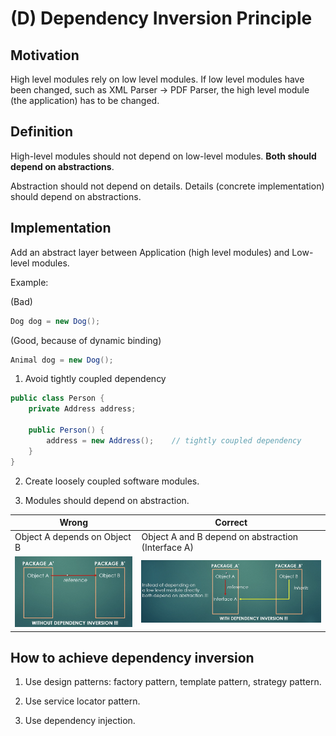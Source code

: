 # (D) Dependency Inversion Principle

## Motivation

High level modules rely on low level modules. If low level modules have been changed, such as XML Parser -> PDF Parser, the high level module (the application) has to be changed. 


## Definition

High-level modules should not depend on low-level modules. **Both should depend on abstractions**.

Abstraction should not depend on details. Details (concrete implementation) should depend on abstractions.


## Implementation

Add an abstract layer between Application (high level modules) and Low-level modules.

Example: 

(Bad) 

```java
Dog dog = new Dog();
```

(Good, because of dynamic binding)

```java
Animal dog = new Dog();
```


1. Avoid tightly coupled dependency

```java
public class Person {
    private Address address;

    public Person() {
        address = new Address();    // tightly coupled dependency
    }
}
```

2. Create loosely coupled software modules.

3. Modules should depend on abstraction.

| Wrong | Correct |
| ----- | ------- |
| Object A depends on Object B | Object A and B depend on abstraction (Interface A) |
| ![image1](images/image1.png) | ![image2](images/image2.png) |


## How to achieve dependency inversion

1. Use design patterns: factory pattern, template pattern, strategy pattern.

2. Use service locator pattern.

3. Use dependency injection.

